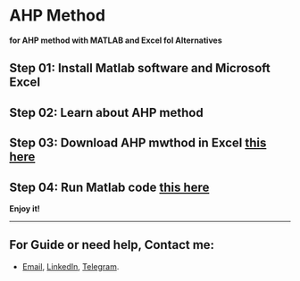# **AHP Method**

**for AHP method with MATLAB and Excel fol Alternatives**

## Step 01: Install Matlab software and Microsoft Excel

## Step 02: Learn about AHP method 

## Step 03: Download AHP mwthod in Excel [this here](https://1drv.ms/x/s!AguT2uoy_QiRiCDyn50gGXMIMI2T)

## Step 04: Run Matlab code [this here](https://github.com/MKarimi21/University-of-Bojnurd/blob/master/MCDM/M-Karimi/MCDM-AHP/MCDM_AHP.m)



**Enjoy it!**


---
## For Guide or need help, Contact me:
- [Email](mailto:mkarimi21@hotmail.com), [LinkedIn](https://www.linkedin.com/in/mkarimi21/), [Telegram](https://telegram.me/mkarimi21). 
     
